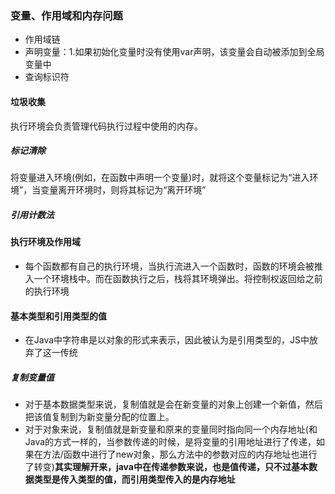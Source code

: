 ### 变量、作用域和内存问题

- 作用域链
- 声明变量：1.如果初始化变量时没有使用var声明，该变量会自动被添加到全局变量中
- 查询标识符

#### 垃圾收集

执行环境会负责管理代码执行过程中使用的内存。

##### 标记清除

将变量进入环境(例如，在函数中声明一个变量)时，就将这个变量标记为“进入环境”，当变量离开环境时，则将其标记为“离开环境”

##### 引用计数法

#### 执行环境及作用域

- 每个函数都有自己的执行环境，当执行流进入一个函数时，函数的环境会被推入一个环境栈中。而在函数执行之后，栈将其环境弹出。将控制权返回给之前的执行环境

#### 基本类型和引用类型的值

- 在Java中字符串是以对象的形式来表示，因此被认为是引用类型的，JS中放弃了这一传统

##### 复制变量值

- 对于基本数据类型来说，复制值就是会在新变量的对象上创建一个新值，然后把该值复制到为新变量分配的位置上。
- 对于对象来说，复制值就是新变量和原来的变量同时指向同一个内存地址(和Java的方式一样的，当参数传递的时候，是将变量的引用地址进行了传递，如果在方法/函数中进行了new对象，那么方法中的参数对应的内存地址也进行了转变)**其实理解开来，java中在传递参数来说，也是值传递，只不过基本数据类型是传入类型的值，而引用类型传入的是内存地址**